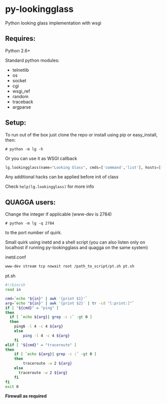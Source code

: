 py-lookingglass
===============

Python looking glass implementation with wsgi

Requires:
---------
Python 2.6+

Standard python modules:
* telnetlib
* os
* socket
* cgi
* wsgi_ref
* random
* traceback
* argparse

Setup:
------
To run out of the box just clone the repo or install using pip or easy_install, then:
```console
# python -m lg -h
```
Or you can use it as WSGI callback
```python
lg.lookingglass(name="Looking Glass", cmds=['command','list'], hosts=[('password','ip',port,'name'), qptd=quaggaport])
```
Any additional hacks can be applied before init of class

Check ```help(lg.lookingglass)``` for more info

QUAGGA users:
-------------
Change the integer if applicable (www-dev is 2784)

```console
# python -m lg -q 2784
```
to the port number of quirk.

Small quirk using inetd and a shell script (you can also listen only on localhost if running py-lookingglass and quagga on the same system)

inetd.conf
```sh
www-dev stream tcp nowait root /path_to_script/pt.sh pt.sh
```

pt.sh
```sh
#!/bin/sh
read in

cmd=`echo "${in}" | awk '{print $1}'`
arg=`echo "${in}" | awk '{print $2}' | tr -cd "[:print:]"`
if [ "${cmd}" = "ping" ]
then
  if [ `echo ${arg}| grep -c :` -gt 0 ]
  then
  	ping6 -l 4 -c 4 ${arg}
	else
		ping -l 4 -c 4 ${arg}
	fi
elif [ "${cmd}" = "traceroute" ]
then
	if [ `echo ${arg}| grep -c :` -gt 0 ]
	then
		traceroute -w 2 ${arg}
	else
	  traceroute -w 2 ${arg}
	fi
fi
exit 0
```

__Firewall as required__
